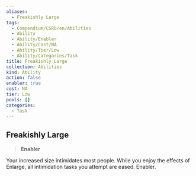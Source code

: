 ```yaml
---
aliases:
  - Freakishly Large
tags:
  - Compendium/CSRD/en/Abilities
  - Ability
  - Ability/Enabler
  - Ability/Cost/NA
  - Ability/Tier/Low
  - Ability/Categories/Task
title: Freakishly Large
collection: Abilities
kind: Ability
action: false
enabler: true
cost: NA
tier: Low
pools: []
categories:
  - Task
---
```

## Freakishly Large    
>**Enabler**  
    
Your increased size intimidates most people. While you enjoy the effects of Enlarge, all intimidation tasks you attempt are eased. Enabler.